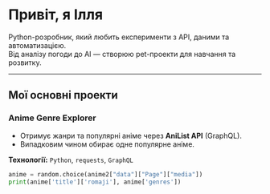 #  Привіт, я Ілля

 Python-розробник, який любить експерименти з API, даними та автоматизацією.  
 Від аналізу погоди до AI — створюю pet-проекти для навчання та розвитку.

---

##  Мої основні проекти

###  Anime Genre Explorer
- Отримує жанри та популярні аніме через **AniList API** (GraphQL).  
- Випадковим чином обирає одне популярне аніме.  

**Технології:** `Python`, `requests`, `GraphQL`

```python
anime = random.choice(anime2["data"]["Page"]["media"])
print(anime['title']['romaji'], anime['genres'])
